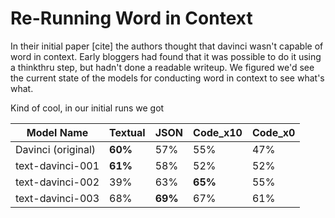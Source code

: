 # Re-Running Word in Context

In their initial paper [cite] the authors thought that davinci wasn't capable of word in context. Early bloggers had found that it was possible to do it using a thinkthru step, but hadn't done a readable writeup. We figured we'd see the current state of the models for conducting word in context to see what's what.

Kind of cool, in our initial runs we got

| Model Name         | Textual | JSON    | Code_x10 | Code_x0 |
| ------------------ | ------- | ------- | -------- | ------- |
| Davinci (original) | **60%** | 57%     | 55%      | 47%     |
| text-davinci-001   | **61%** | 58%     | 52%      | 52%     |
| text-davinci-002   | 39%     | 63%     | **65%**  | 55%     |
| text-davinci-003   | 68%     | **69%** | 67%      | 61%     |
